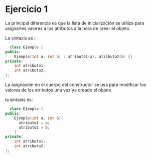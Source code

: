 # Ejercicio 1
La principal diferencia es que la lista de inicialización se utiliza para asignarles valores a los atributos a 
la hora de crear el objeto.

La sintaxis es :

```C++
  class Ejemplo {
public:
    Ejemplo(int a, int b) : atributo1(a), atributo2(b) {}
private:
    int atributo1;
    int atributo2;
};
```

La asignación en el cuerpo del constructor se usa para modificar los valores de los atributos una vez ya creado el objeto.

la sintaxis es:

```C++
  class Ejemplo {
public:
    Ejemplo(int a, int b){
      atributo1 = a;
      atributo2 = b; 
    }
private:
    int atributo1;
    int atributo2;
};
```
